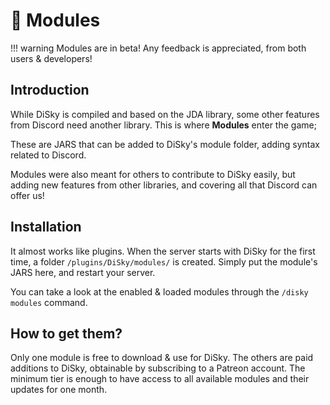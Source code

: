 # 💾 Modules

!!! warning
    Modules are in beta! Any feedback is appreciated, from both users & developers!

## Introduction

While DiSky is compiled and based on the JDA library, some other features from Discord need another library. This is where **Modules** enter the game;

These are JARS that can be added to DiSky's module folder, adding syntax related to Discord.

Modules were also meant for others to contribute to DiSky easily, but adding new features from other libraries, and covering all that Discord can offer us!

## Installation

It almost works like plugins. When the server starts with DiSky for the first time, a folder `/plugins/DiSky/modules/` is created. Simply put the module's JARS here, and restart your server.

You can take a look at the enabled & loaded modules through the `/disky modules` command.

## How to get them?

Only one module is free to download & use for DiSky. The others are paid additions to DiSky, obtainable by subscribing to a Patreon account. The minimum tier is enough to have access to all available modules and their updates for one month.